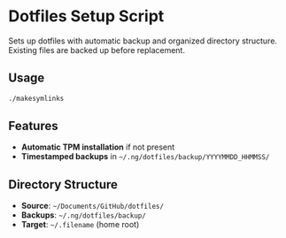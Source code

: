 # Dotfiles Setup Script

Sets up dotfiles with automatic backup and organized directory structure. Existing files are backed up before replacement.

## Usage

```bash
./makesymlinks
```

## Features

- **Automatic TPM installation** if not present
- **Timestamped backups** in `~/.ng/dotfiles/backup/YYYYMMDD_HHMMSS/`

## Directory Structure

- **Source**: `~/Documents/GitHub/dotfiles/`
- **Backups**: `~/.ng/dotfiles/backup/`
- **Target**: `~/.filename` (home root)
